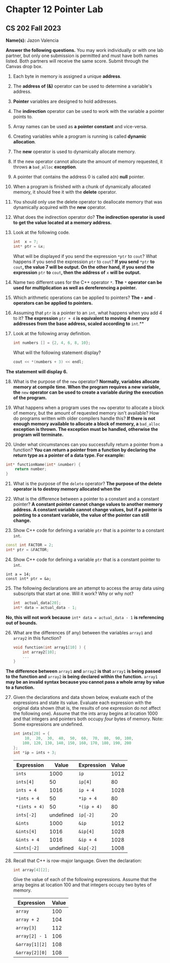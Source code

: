 ﻿# Chapter 12 Pointer Lab

## CS 202 Fall 2023

**Name(s):** Jazon Valencia

**Answer the following questions.** You may work individually or with one lab partner, but only one submission is permitted and must have both names listed. Both partners will receive the same score. Submit through the Canvas drop box.

1. Each byte in memory is assigned a unique **address**.

2. The **address of (&)** operator can be used to determine a variable's address.

3. **Pointer** variables are designed to hold addresses.

4. The **indirection** operator can be used to work with the variable a pointer points to.

5. Array names can be used as **a pointer constant** and vice-versa.

6. Creating variables while a program is running is called **dynamic allocation**.

7. The **new** operator is used to dynamically allocate memory.

8. If the new operator cannot allocate the amount of memory requested, it throws **a** `bad_alloc` **exception**.

9. A pointer that contains the address 0 is called a(n) **null** pointer.

10. When a program is finished with a chunk of dynamically allocated memory, it should free it with the **delete** operator.

11. You should only use the delete operator to deallocate memory that was dynamically acquired with the **new** operator.

12. What does the indirection operator do?
**The indirection operator is used to get the value located at a memory address.**

13. Look at the following code.

    ```cpp
    int  x = 7;
    int* ptr = &x;
    ```

    What will be displayed if you send the expression `*ptr` to `cout`? What happens if you send the expression `ptr` to `cout`?
**If you send** `*ptr` **to** `cout`**, the value 7 will be output. On the other hand, if you send the expression** `ptr` **to** `cout`**, then the address of** `x` **will be output.**

14. Name two different uses for the C++ operator `*`.
**The**  `*` **operator can be used for multiplication as well as dereferencing a pointer.**
15. Which arithmetic operations can be applied to pointers?
**The** `+` **and** `-` **operators can be applied to pointers.**

16. Assuming that `ptr` is a pointer to an `int`, what happens when you add 4 to it?
**The expression** `ptr + 4` **is equivalent to moving 4 memory addresses from the base address, scaled according to** `int`.**

17. Look at the following array definition.

    ```cpp
    int numbers [] = {2, 4, 6, 8, 10};
    ```

    What will the following statement display?

    ```cpp
    cout << *(numbers + 3) << endl;
    ```
**The statement will display 6.**

18. What is the purpose of the `new` operator?
**Normally, variables allocate memory at compile time. When the program requires a new variable, the** `new` **operator can be used to create a variable _during_ the execution of the program.** 

19. What happens when a program uses the `new` operator to allocate a block of memory, but the amount of requested memory isn't available? How do programs written with older compilers handle this?
**If there is not enough memory available to allocate a block of memory, a** `bad_alloc` **exception is thrown. The exception must be handled, otherwise the program will terminate.**

20. Under what circumstances can you successfully return a pointer from a function?
**You can return a pointer from a function by declaring the return type as a pointer of a data type. For example:**
 ```cpp
 int* functionName(int* &number) {
     return number;
}
 ```

21. What is the purpose of the `delete` operator?
**The purpose of the delete operator is to destroy memory allocated when the**

22. What is the difference between a pointer to a constant and a constant pointer?
**A constant pointer cannot change values to another memory address. A constant variable cannot change values, but if a pointer is pointing to a constant variable, the value of the pointer can still change.**
23. Show C++ code for defining a variable `ptr` that is a pointer to a constant `int`.
```cpp
const int FACTOR = 2;
int* ptr = &FACTOR;
```
24. Show C++ code for defining a variable `ptr` that is a constant pointer to `int`.
```
int a = 14;
const int* ptr = &a;
```

25. The following declarations are an attempt to access the array data using subscripts that start at one. Will it work? Why or why not?

    ```cpp
    int  actual_data[20];
    int* data = actual_data - 1;
    ```
**No, this will not work because** `int* data = actual_data - 1` **is referencing out of bounds.**

26. What are the differences (if any) between the variables `array1` and `array2` in this function?

    ```cpp
    void function(int array1[10] ) {
        int array2[10];
        ...
    }
    ```
**The difference between** `array1` **and** `array2` **is that** `array1` **is being passed to the function and** `array2` **is being declared within the function.** `array1` **may be an invalid syntax because you cannot pass a whole array by value to a function.** 

27. Given the declarations and data shown below, evaluate each of the expressions and state its value. Evaluate each expression with the original data shown (that is, the results of one expression do not affect the following one). Assume that the ints array begins at location 1000 and that integers and pointers both occupy *four* bytes of memory. Note: Some expressions are undefined.

    ```cpp
    int ints[20] = { 
         10,  20,  30,  40,  50,  60,  70,  80,  90, 100,
        100, 120, 130, 140, 150, 160, 170, 180, 190, 200
    };
    int *ip = ints + 3;
    ```

    | Expression    | Value         | Expression  | Value         |
    | ------------- | ------------- | ----------- | ------------- |
    | `ints`        |  1000          | `ip`        |         1012      | 
    | `ints[4]`     |      50         | `ip[4]`     |         80   |
    | `ints + 4`    |        1016       | `ip + 4`    |      1028        |
    | `*ints + 4`   |        50       | `*ip + 4`   |      80         |
    | `*(ints + 4)` |      50         | `*(ip + 4)` |       80	        |
    | `ints[-2]`    |       undefined        | `ip[-2]`    |      20         |
    | `&ints`       |     1000          | `&ip`       |       1012        |
    | `&ints[4]`    |      1016         | `&ip[4]`    |    1028           |
    | `&ints + 4`   |        1016       | `&ip + 4`   |     1028          |
    | `&ints[-2]`   |      undefined         | `&ip[-2]`   |        1008       |

28. Recall that C++ is row-major language. Given the declaration:

    ```cpp
    int array[4][2];
    ```

    Give the value of each of the following expressions. Assume that the array begins at location 100 and that integers occupy two bytes of memory.

    | Expression     | Value         |
    | -------------- | ------------- | 
    | `array`        |      100     |
    | `array + 2`    |       104       |
    | `array[3]`     |         112     |
    | `array[2] - 1` |         106     |
    | `&array[1][2]` |       108        |
    | `&array[2][0]` |        108       |

<!--EOF-->
